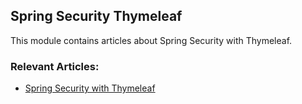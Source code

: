## Spring Security Thymeleaf

This module contains articles about Spring Security with Thymeleaf.

### Relevant Articles: 

- [Spring Security with Thymeleaf](http://www.baeldung.com/spring-security-thymeleaf)
